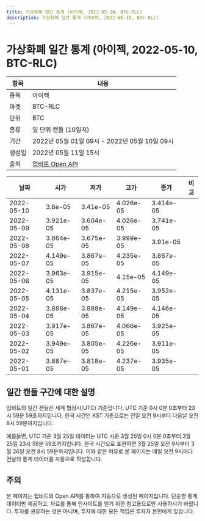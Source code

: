 ```yaml
---
title: 가상화폐 일간 통계 (아이젝, 2022-05-10, BTC-RLC)
description: 가상화폐 일간 통계 (아이젝, 2022-05-10, BTC-RLC)
---
```



가상화폐 일간 통계 (아이젝, 2022-05-10, BTC-RLC)
===

|항목|내용|
|--|--|
|종목|아이젝|
|마켓|BTC-RLC|
|단위|BTC|
|종류|일 단위 캔들 (10일치)|
|기간|2022년 05월 01일 09시 - 2022년 05월 10일 09시|
|생성일|2022년 05월 11일 15시|
|출처|[업비트 Open API](https://docs.upbit.com)|


|날짜|시가|저가|고가|종가|비고|
|--|--|--|--|--|--|
|2022-05-10|3.6e-05|3.41e-05|4.026e-05|3.414e-05|    |
|2022-05-09|3.921e-05|3.604e-05|4.026e-05|3.741e-05|    |
|2022-05-08|3.864e-05|3.675e-05|3.999e-05|3.91e-05|    |
|2022-05-07|4.149e-05|3.867e-05|4.235e-05|3.867e-05|    |
|2022-05-06|3.963e-05|3.915e-05|4.15e-05|4.149e-05|    |
|2022-05-05|4.131e-05|3.837e-05|4.215e-05|3.952e-05|    |
|2022-05-04|3.888e-05|3.888e-05|4.149e-05|4.146e-05|    |
|2022-05-03|3.917e-05|3.867e-05|4.066e-05|3.925e-05|    |
|2022-05-02|3.949e-05|3.805e-05|4.226e-05|3.911e-05|    |
|2022-05-01|3.887e-05|3.818e-05|4.237e-05|3.935e-05|    |


일간 캔들 구간에 대한 설명
---


업비트의 일간 캔들은 세계 협정시(UTC) 기준입니다. 
UTC 기준 0시 0분 0초부터 23시 59분 59초까지입니다. 
한국 시간인 KST 기준으로는 전일 오전 9시부터 다음날 오전 8시 59분까지입니다. 


예를들면, UTC 기준 3월 25일 데이터는 UTC 시준 3월 25일 0시 0분 0초부터 3월 25일 23시 59분 59초까지입니다. 
한국 시간으로 표현하면 3월 25일 오전 9시부터 3월 26일 오전 8시 59분까지입니다. 
이와 같은 이유로 본 페이지는 매일 오전 9시마다 전날의 통계 데이터를 자동으로 작성합니다. 


주의
---


본 페이지는 업비트의 Open API를 통하여 자동으로 생성된 페이지입니다. 
단순한 통계 데이터만 제공하고, 자료를 통해 인사이트를 얻기 위한 참고용으로만 사용하시기 바랍니다. 
투자를 권유하는 것은 아니며, 투자에 대한 모든 책임은 투자자 본인에게 있습니다. 
